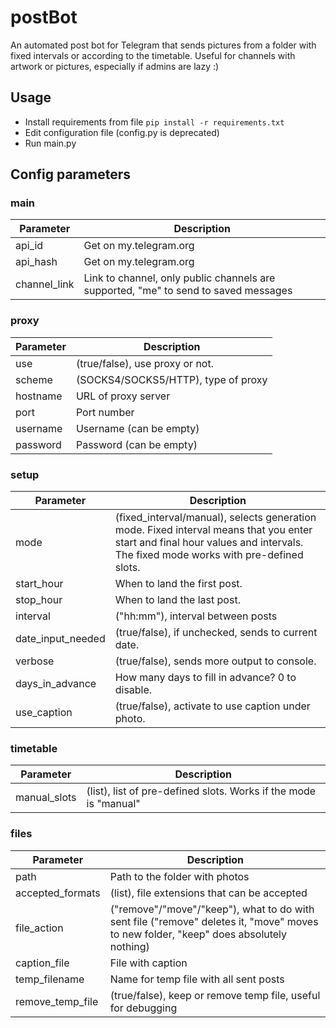 # postBot
 An automated post bot for Telegram that sends pictures from a folder with fixed intervals or according to the timetable. Useful for channels with artwork or pictures, especially if admins are lazy :)
## Usage
 - Install requirements from file ``` pip install -r requirements.txt ```
 - Edit configuration file (config.py is deprecated)
 - Run main.py
## Config parameters
### main
| Parameter | Description |
|---|--------------------------|
| api_id 	| Get on my.telegram.org 	|
| api_hash 	| Get on my.telegram.org 	|
| channel_link 	| Link to channel, only public channels are supported, "me" to send to saved messages 	|
### proxy
| Parameter | Description |
|---|--------------------------|
|use  	|(true/false), use proxy or not.  	|
|scheme  	|(SOCKS4/SOCKS5/HTTP), type of proxy  	|
|hostname  	|URL of proxy server  	|
|port  	|Port number  	|
|username  	|Username (can be empty)  	|
|password  	|Password (can be empty)  	|
### setup
| Parameter | Description |
|---|--------------------------|
|mode  	|(fixed_interval/manual), selects generation mode. Fixed interval means that you enter start and final hour values and intervals. The fixed mode works with pre-defined slots. 	|
|start_hour  	|When to land the first post.  	|
|stop_hour  	|When to land the last post.  	|
|interval  	|("hh:mm"), interval between posts  	|
|date_input_needed  	|(true/false), if unchecked, sends to current date.  	|
|verbose  	|(true/false), sends more output to console. 	|
|days_in_advance  	|How many days to fill in advance? 0 to disable.  	|
|use_caption  	|(true/false), activate to use caption under photo.  	|
### timetable
| Parameter | Description |
|---|--------------------------|
|manual_slots  	|(list), list of pre-defined slots. Works if the mode is "manual" 	|
### files
| Parameter | Description |
|---|--------------------------|
|path  	|Path to the folder with photos 	|
|accepted_formats  	|(list), file extensions that can be accepted 	|
|file_action  	|("remove"/"move"/"keep"), what to do with sent file ("remove" deletes it, "move" moves to new folder, "keep" does absolutely nothing) 	|
|caption_file  	|File with caption 	|
|temp_filename  	|Name for temp file with all sent posts 	|
|remove_temp_file  	|(true/false), keep or remove temp file, useful for debugging 	|
